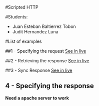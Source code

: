 #Scripted HTTP 

#Students:
- Juan Esteban Baltierrez Tobon
- Judit Hernandez Luna

#List of examples 

##1 -  Specifying the request 
[See in live](https://juantobon.com/ScriptedHTTP/01-SpecifyingTheRequest/specifyingTheRequest.html)

##2 -  Retrieving the response 
[See in live](https://juantobon.com/ScriptedHTTP/02-RetrievingTheResponse/retrievingTheResponse.html)

##3 -  Sync Response
[See in live](https://juantobon.com/ScriptedHTTP/03-SyncResponse/syncResponse.html)

## 4 -  Specifying the response 
 **Need a apache server to work**